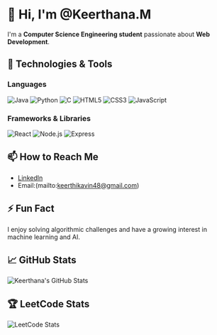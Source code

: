 # 👋 Hi, I'm @Keerthana.M

I'm a **Computer Science Engineering student** passionate about **Web Development**.

## 🔧 Technologies & Tools

### Languages
![Java](https://img.shields.io/badge/Java-007396?style=flat-square&logo=java)
![Python](https://img.shields.io/badge/Python-3776AB?style=flat-square&logo=python)
![C](https://img.shields.io/badge/C-00599C?style=flat-square&logo=c)
![HTML5](https://img.shields.io/badge/HTML5-E34F26?style=flat-square&logo=html5)
![CSS3](https://img.shields.io/badge/CSS3-1572B6?style=flat-square&logo=css3)
![JavaScript](https://img.shields.io/badge/JavaScript-F7DF1E?style=flat-square&logo=javascript)

### Frameworks & Libraries
![React](https://img.shields.io/badge/React-61DAFB?style=flat-square&logo=react)
![Node.js](https://img.shields.io/badge/Node.js-339933?style=flat-square&logo=node.js)
![Express](https://img.shields.io/badge/Express-000000?style=flat-square&logo=express)



## 📫 How to Reach Me

- [LinkedIn](https://www.linkedin.com/in/keerthana-dev)
- Email:(mailto:keerthikavin48@gmail.com)
 

## ⚡ Fun Fact

I enjoy solving algorithmic challenges and have a growing interest in machine learning and AI.

## 📈 GitHub Stats

![Keerthana's GitHub Stats](https://github-readme-stats.vercel.app/api?username=Keerthana-svg&show_icons=true&count_private=true&theme=radical)

## 🏆 LeetCode Stats

![LeetCode Stats](https://leetcode-stats-six.vercel.app/?username=keerthanaM29&theme=dark)
